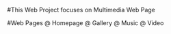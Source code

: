 #This Web Project focuses on Multimedia Web Page 

#Web Pages
  @ Homepage
  @ Gallery
  @ Music
  @ Video
